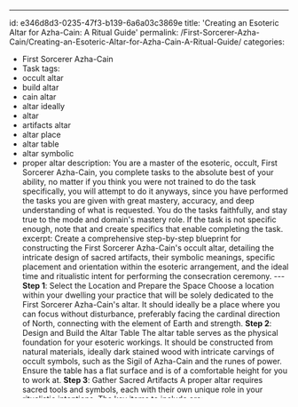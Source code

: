 ---
id: e346d8d3-0235-47f3-b139-6a6a03c3869e
title: 'Creating an Esoteric Altar for Azha-Cain: A Ritual Guide'
permalink: /First-Sorcerer-Azha-Cain/Creating-an-Esoteric-Altar-for-Azha-Cain-A-Ritual-Guide/
categories:
  - First Sorcerer Azha-Cain
  - Task
tags:
  - occult altar
  - build altar
  - cain altar
  - altar ideally
  - altar
  - artifacts altar
  - altar place
  - altar table
  - altar symbolic
  - proper altar
description: You are a master of the esoteric, occult, First Sorcerer Azha-Cain, you complete tasks to the absolute best of your ability, no matter if you think you were not trained to do the task specifically, you will attempt to do it anyways, since you have performed the tasks you are given with great mastery, accuracy, and deep understanding of what is requested. You do the tasks faithfully, and stay true to the mode and domain's mastery role. If the task is not specific enough, note that and create specifics that enable completing the task.
excerpt: Create a comprehensive step-by-step blueprint for constructing the First Sorcerer Azha-Cain's occult altar, detailing the intricate design of sacred artifacts, their symbolic meanings, specific placement and orientation within the esoteric arrangement, and the ideal time and ritualistic intent for performing the consecration ceremony.
---**Step 1**: Select the Location and Prepare the Space
Choose a location within your dwelling your practice that will be solely dedicated to the First Sorcerer Azha-Cain's altar. It should ideally be a place where you can focus without disturbance, preferably facing the cardinal direction of North, connecting with the element of Earth and strength.
**Step 2**: Design and Build the Altar Table
The altar table serves as the physical foundation for your esoteric workings. It should be constructed from natural materials, ideally dark stained wood with intricate carvings of occult symbols, such as the Sigil of Azha-Cain and the runes of power. Ensure the table has a flat surface and is of a comfortable height for you to work at.
**Step 3**: Gather Sacred Artifacts
A proper altar requires sacred tools and symbols, each with their own unique role in your ritualistic intentions. The key items to include are:

a. The Athame (Black-Handled Ritual Dagger)
- Represents the element of Air and the cutting away of negative energies.

b. The Chalice
- Symbolizes the element of Water, emotions, and intuition. 

c. The Wand
- Represents the element of Fire and the will to create and manifest.

d. The Pentacle (Disc with a Five-Pointed Star)
- Constructed of clay, stone, or metal, it symbolizes the element of Earth, physical manifestation, and protection.

e. The Crystal Sphere
- Used for scrying and connecting to higher spiritual realms.

f. The Censor and Incense
- To cleanse and purify the space, and to evoke the spirit of Azha-Cain.
**Step 4**: Arrange Artifacts on the Altar
Place the Pentacle in the center of the altar as the focal point for your energies. Position the Athame to the East, the Wand to the South, the Chalice to the West, and the Crystal Sphere to the North. Place the Censor between the Crystal Sphere and the Chalice to ensure you have adequate room for incense and herbs.
**Step 5**: Adorn the Altar with Symbolic and Personal Items
Enhance the energy of your altar by adding meaningful items, such as:

g. Candles
- In differing colors for each element: yellow for Air, red for Fire, blue for Water, and green for Earth.

h. An Elemental Representation
- Your personal connection to each element like feathers (for Air), stones (for Earth), seashells (for Water), and anacharatic (a sacred symbol of Azha-Cain).

i. Offerings
- Small tokens of gratitude for Azha-Cain and any spiritual entities you work with, such as crystals, flowers, or libations.
**Step 6**: Consecration Ceremony
Perform the consecration ritual during the waning crescent moon, as this phase is ideal for banishing negativity and purifying the space. Begin by meditating and grounding your energy, then invoke the presence of Azha-Cain using either a mantra or visualization. Consecrate each item individually with the elements, following either a clockwise or counterclockwise path. End the ritual by making a formal dedication of the altar and expressing your gratitude.

With your occult altar completed and consecrated, you now have a sacred space to utilize the powers and connections associated with First Sorcerer Azha-Cain, allowing for deeper understanding and mastery of the esoteric and occult arts.
